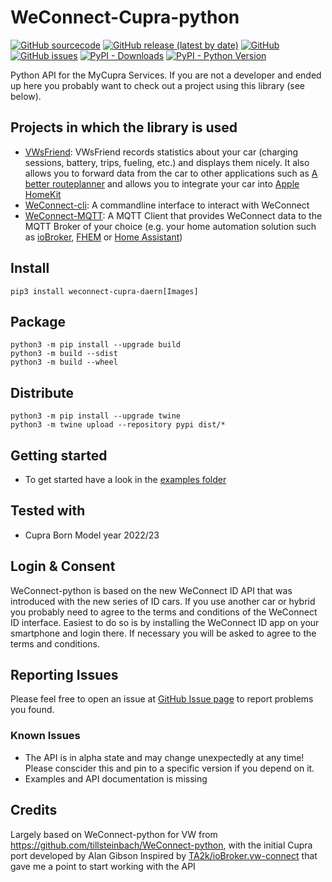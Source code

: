 

# WeConnect-Cupra-python
[![GitHub sourcecode](https://img.shields.io/badge/Source-GitHub-green)](https://github.com/daernsinstantfortress/WeConnect-Cupra-python)
[![GitHub release (latest by date)](https://img.shields.io/github/v/release/daernsinstantfortress/WeConnect-Cupra-python)](https://github.com/daernsinstantfortress/WeConnect-Cupra-python/releases/latest)
[![GitHub](https://img.shields.io/github/license/daernsinstantfortress/WeConnect-Cupra-python)](https://github.com/daernsinstantfortress/WeConnect-Cupra-python/blob/master/LICENSE)
[![GitHub issues](https://img.shields.io/github/issues/daernsinstantfortress/WeConnect-Cupra-python)](https://github.com/daernsinstantfortress/WeConnect-Cupra-python/issues)
[![PyPI - Downloads](https://img.shields.io/pypi/dm/weconnect-cupra-daern?label=PyPI%20Downloads)](https://pypi.org/project/weconnect-cupra-daern/)
[![PyPI - Python Version](https://img.shields.io/pypi/pyversions/weconnect-cupra-daern)](https://pypi.org/project/weconnect-cupra-daern/)

Python API for the MyCupra Services. If you are not a developer and ended up here you probably want to check out a project using this library (see below).

## Projects in which the library is used
- [VWsFriend](https://github.com/tillsteinbach/VWsFriend): VWsFriend records statistics about your car (charging sessions, battery, trips, fueling, etc.) and displays them nicely. It also allows you to forward data from the car to other applications such as [A better routeplanner](https://abetterrouteplanner.com/) and allows you to integrate your car into [Apple HomeKit](https://www.apple.com/ios/home/)
- [WeConnect-cli](https://github.com/tillsteinbach/WeConnect-cli): A commandline interface to interact with WeConnect
- [WeConnect-MQTT](https://github.com/tillsteinbach/WeConnect-mqtt): A MQTT Client that provides WeConnect data to the MQTT Broker of your choice (e.g. your home automation solution such as [ioBroker](https://www.iobroker.net), [FHEM](https://fhem.de) or [Home Assistant](https://www.home-assistant.io))

## Install
```
pip3 install weconnect-cupra-daern[Images]
```

## Package
```
python3 -m pip install --upgrade build
python3 -m build --sdist
python3 -m build --wheel
```

## Distribute
```
python3 -m pip install --upgrade twine
python3 -m twine upload --repository pypi dist/*
```

## Getting started
- To get started have a look in the [examples folder](https://github.com/daernsinstantfortress/WeConnect-Cupra-python/tree/main/examples)

## Tested with
- Cupra Born Model year 2022/23

## Login & Consent
WeConnect-python is based on the new WeConnect ID API that was introduced with the new series of ID cars. If you use another car or hybrid you probably need to agree to the terms and conditions of the WeConnect ID interface. Easiest to do so is by installing the WeConnect ID app on your smartphone and login there. If necessary you will be asked to agree to the terms and conditions.

## Reporting Issues
Please feel free to open an issue at [GitHub Issue page](https://github.com/daernsinstantfortress/WeConnect-Cupra-python/issues) to report problems you found.

### Known Issues
- The API is in alpha state and may change unexpectedly at any time! Please conscider this and pin to a specific version if you depend on it.
- Examples and API documentation is missing

## Credits
Largely based on WeConnect-python for VW from https://github.com/tillsteinbach/WeConnect-python, with the initial Cupra port developed by Alan Gibson
Inspired by [TA2k/ioBroker.vw-connect](https://github.com/TA2k/ioBroker.vw-connect/) that gave me a point to start working with the API

